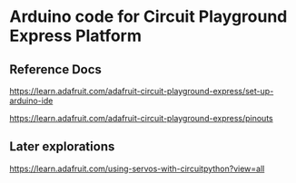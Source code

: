 # Arduino code for Circuit Playground Express Platform

## Reference Docs

https://learn.adafruit.com/adafruit-circuit-playground-express/set-up-arduino-ide

https://learn.adafruit.com/adafruit-circuit-playground-express/pinouts

## Later explorations

https://learn.adafruit.com/using-servos-with-circuitpython?view=all
